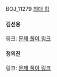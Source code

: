 BOJ_11279 [최대 힙](https://www.acmicpc.net/problem/11279)<br>

#### 김선웅
링크: [문제 풀이 링크](https://github.com/dnd2dnd/coding-test/blob/1f694cf5c62980e7f8b6e876f98f3e3691eb30a4/src/com/solution/baekjoon/priorityQueue/BOJ11279.java)

#### 정의진 
링크: [문제 풀이 링크](https://github.com/uijin-j/algorithm-coding-test/tree/main/%EB%B0%B1%EC%A4%80/Silver/11279.%E2%80%85%EC%B5%9C%EB%8C%80%E2%80%85%ED%9E%99)
